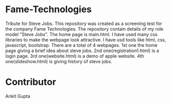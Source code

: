 # Fame-Technologies
Tribute for Steve Jobs. This repository was created as a screening test for the company Fame Technologies. The repository contain details of my role model "Steve Jobs". The home page is main.html. I have used many css libraries to make the webpage look attractive. I have usd tools like html, css, javascript, bootstrap. There are a total of 4 webpages. 1st one the home page giving a brief idea about steve jobs. 2nd one(registration1.html) is a login page. 3rd one(website.html) is a demo of apple website. 4th one(slideshow.html) is giving history of steve jobs. 
# Contributor
Ankit Gupta

